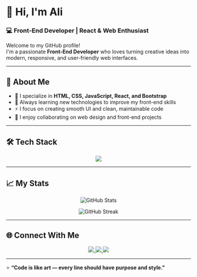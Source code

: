 # 👋 Hi, I'm Ali  
### 💻 Front-End Developer | React & Web Enthusiast

Welcome to my GitHub profile!  
I'm a passionate **Front-End Developer** who loves turning creative ideas into modern, responsive, and user-friendly web interfaces.

---

## 🚀 About Me  
- 🎨 I specialize in **HTML, CSS, JavaScript, React, and Bootstrap**  
- 🧠 Always learning new technologies to improve my front-end skills  
- ⚡ I focus on creating smooth UI and clean, maintainable code  
- 💬 I enjoy collaborating on web design and front-end projects  

---

## 🛠️ Tech Stack  
<p align="center">
  <img src="https://skillicons.dev/icons?i=html,css,js,react,bootstrap,tailwind,git,github,vscode" />
</p>

---

## 📈 My Stats  
<p align="center">
  <img src="https://github-readme-stats.vercel.app/api?username=YourGitHubUsername&show_icons=true&theme=radical" alt="GitHub Stats" />
</p>

<p align="center">
  <img src="https://github-readme-streak-stats.herokuapp.com/?user=YourGitHubUsername&theme=radical" alt="GitHub Streak" />
</p>

---

## 🌐 Connect With Me  
<p align="center">
  <a href="https://www.linkedin.com/in/your-linkedin-profile" target="_blank">
    <img src="https://img.shields.io/badge/LinkedIn-blue?style=for-the-badge&logo=linkedin" />
  </a>
  <a href="mailto:yourmail@gmail.com" target="_blank">
    <img src="https://img.shields.io/badge/Gmail-red?style=for-the-badge&logo=gmail" />
  </a>
  <a href="https://your-portfolio-link.com" target="_blank">
    <img src="https://img.shields.io/badge/Portfolio-black?style=for-the-badge&logo=vercel" />
  </a>
</p>

---

⭐ **“Code is like art — every line should have purpose and style.”**
